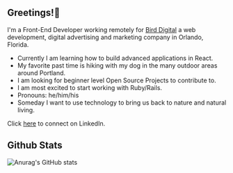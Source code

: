 <h2>Greetings!🖖</h2>

I'm a Front-End Developer working remotely for <a href='http://www.birddigital.co' target='_blank' rel='noreferrer noopener'>Bird Digital</a> a web development, digital advertising and marketing company in Orlando, Florida.

- Currently I am learning how to build advanced applications in React.
- My favorite past time is hiking with my dog in the many outdoor areas around Portland.
- I am looking for beginner level Open Source Projects to contribute to. 
- I am most excited to start working with Ruby/Rails.
- Pronouns: he/him/his
- Someday I want to use technology to bring us back to nature and natural living.


Click <a href='http://www.linkedin.com/in/bryantmac'>here</a> to connect on LinkedIn.
<h2>Github Stats</h2>

![Anurag's GitHub stats](https://github-readme-stats.vercel.app/api?username=zataara&show_icons=true&theme=tokyonight)









